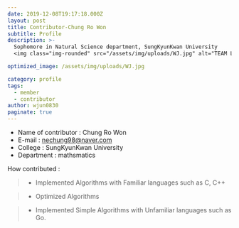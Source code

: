 ```yaml
---
date: 2019-12-08T19:17:18.000Z
layout: post
title: Contributor-Chung Ro Won
subtitle: Profile
description: >-
  Sophomore in Natural Science department, SungKyunKwan University
  <img class="img-rounded" src="/assets/img/uploads/WJ.jpg" alt="TEAM L5" width="200">

optimized_image: /assets/img/uploads/WJ.jpg

category: profile
tags:
  - member
  - contributor
author: wjun0830
paginate: true
---
```

- Name of contributor : Chung Ro Won
- E-mail : nechung98@naver.com
- College : SungKyunKwan University
- Department : mathsmatics

How contributed : 
> - Implemented Algorithms with Familiar languages such as C, C++

> - Optimized Algorithms 

> - Implemented Simple Algorithms with Unfamiliar languages such as Go.

